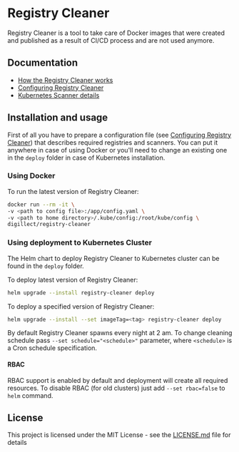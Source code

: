 # Registry Cleaner

Registry Cleaner is a tool to take care of Docker images that were created
and published as a result of CI/CD process and are not used anymore.

## Documentation

- [How the Registry Cleaner works](docs/algorithm.md)
- [Configuring Registry Cleaner](docs/configuration.md)
- [Kubernetes Scanner details](docs/kubernetes_scanner.md)

## Installation and usage

First of all you have to prepare a configuration file (see
[Configuring Registry Cleaner](docs/configuration.md)) that describes
required registries and scanners. You can put it anywhere in case of using Docker
or you'll need to change an existing one in the `deploy` folder in case of
Kubernetes installation.

### Using Docker

To run the latest version of Registry Cleaner:

```bash
docker run --rm -it \
-v <path to config file>:/app/config.yaml \
-v <path to home directory>/.kube/config:/root/kube/config \
digillect/registry-cleaner
```

### Using deployment to Kubernetes Cluster

The Helm chart to deploy Registry Cleaner to Kubernetes cluster can be found in
the `deploy` folder.

To deploy latest version of Registry Cleaner:

```bash
helm upgrade --install registry-cleaner deploy
```

To deploy a specified version of Registry Cleaner:

```bash
helm upgrade --install --set imageTag=<tag> registry-cleaner deploy
```

By default Registry Cleaner spawns every night at 2 am. To change cleaning schedule
pass `--set schedule="<schedule>"` parameter, where `<schedule>` is a Cron schedule
specification.

#### RBAC

RBAC support is enabled by default and deployment will create all required resources. To disable
RBAC (for old clusters) just add `--set rbac=false` to `helm` command.

## License

This project is licensed under the MIT License - see the [LICENSE.md](LICENSE.md) file for details
